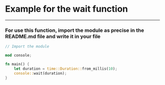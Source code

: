 # Example for the wait function
---
### For use this function, import the module as precise in the README.md file and write it in your file
```rs
// Import the module

mod console;

fn main() {
    let duration = time::Duration::from_millis(10);
    console::wait(duration);
}
```
